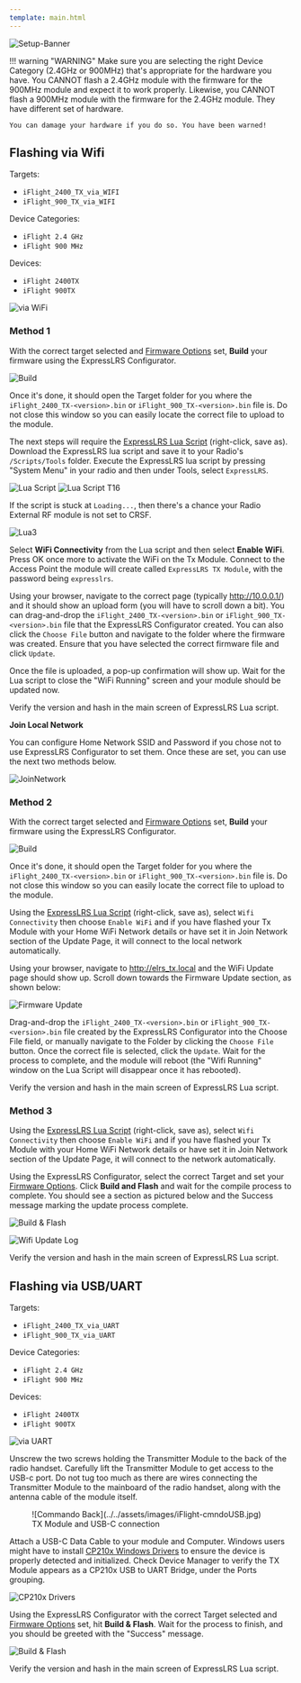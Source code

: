 ```yaml
---
template: main.html
---
```


![Setup-Banner](https://raw.githubusercontent.com/ExpressLRS/ExpressLRS-hardware/master/img/quick-start.png)

!!! warning "WARNING"
    Make sure you are selecting the right Device Category (2.4GHz or 900MHz) that's appropriate for the hardware you have. You CANNOT flash a 2.4GHz module with the firmware for the 900MHz module and expect it to work properly. Likewise, you CANNOT flash a 900MHz module with the firmware for the 2.4GHz module. They have different set of hardware.

    You can damage your hardware if you do so. You have been warned!

## Flashing via Wifi

Targets:

- `iFlight_2400_TX_via_WIFI`
- `iFlight_900_TX_via_WIFI`

Device Categories:

- `iFlight 2.4 GHz`
- `iFlight 900 MHz`

Devices: 

- `iFlight 2400TX`
- `iFlight 900TX`

![via WiFi](../../assets/images/Method_TX_WiFi.png)

### Method 1

With the correct target selected and [Firmware Options] set, **Build** your firmware using the ExpressLRS Configurator.

![Build](../../assets/images/Build.png)

Once it's done, it should open the Target folder for you where the `iFlight_2400_TX-<version>.bin` or `iFlight_900_TX-<version>.bin` file is. Do not close this window so you can easily locate the correct file to upload to the module.

The next steps will require the [ExpressLRS Lua Script](https://github.com/ExpressLRS/ExpressLRS/blob/2.1.0/src/lua/elrsV2.lua?raw=true) (right-click, save as). Download the ExpressLRS lua script and save it to your Radio's `/Scripts/Tools` folder. Execute the ExpressLRS lua script by pressing "System Menu" in your radio and then under Tools, select `ExpressLRS`.

![Lua Script](../../assets/images/lua1.jpg)
![Lua Script T16](../../assets/images/lua2.jpg)

If the script is stuck at `Loading...`, then there's a chance your Radio External RF module is not set to CRSF.

![Lua3](../../assets/images/lua3.jpg)

Select **WiFi Connectivity** from the Lua script and then select **Enable WiFi**. Press OK once more to activate the WiFi on the Tx Module. Connect to the Access Point the module will create called `ExpressLRS TX Module`, with the password being `expresslrs`.

Using your browser, navigate to the correct page (typically http://10.0.0.1/) and it should show an upload form (you will have to scroll down a bit). You can drag-and-drop the `iFlight_2400_TX-<version>.bin` or `iFlight_900_TX-<version>.bin` file that the ExpressLRS Configurator created. You can also click the `Choose File` button and navigate to the folder where the firmware was created. Ensure that you have selected the correct firmware file and click `Update`.

Once the file is uploaded, a pop-up confirmation will show up. Wait for the Lua script to close the "WiFi Running" screen and your module should be updated now.

Verify the version and hash in the main screen of ExpressLRS Lua script.

**Join Local Network**

You can configure Home Network SSID and Password if you chose not to use ExpressLRS Configurator to set them. Once these are set, you can use the next two methods below.

![JoinNetwork](../../assets/images/web-joinnetwork.png)

### Method 2

With the correct target selected and [Firmware Options] set, **Build** your firmware using the ExpressLRS Configurator.

![Build](../../assets/images/Build.png)

Once it's done, it should open the Target folder for you where the `iFlight_2400_TX-<version>.bin` or `iFlight_900_TX-<version>.bin` file is. Do not close this window so you can easily locate the correct file to upload to the module.

Using the [ExpressLRS Lua Script](https://github.com/ExpressLRS/ExpressLRS/blob/2.1.0/src/lua/elrsV2.lua?raw=true) (right-click, save as), select `Wifi Connectivity` then choose `Enable WiFi` and if you have flashed your Tx Module with your Home WiFi Network details or have set it in Join Network section of the Update Page, it will connect to the local network automatically.

Using your browser, navigate to http://elrs_tx.local and the WiFi Update page should show up. Scroll down towards the Firmware Update section, as shown below:

![Firmware Update](../../assets/images/web-firmwareupdate.png)

Drag-and-drop the `iFlight_2400_TX-<version>.bin` or `iFlight_900_TX-<version>.bin` file created by the ExpressLRS Configurator into the Choose File field, or manually navigate to the Folder by clicking the `Choose File` button. Once the correct file is selected, click the `Update`. Wait for the process to complete, and the module will reboot (the "Wifi Running" window on the Lua Script will disappear once it has rebooted).

Verify the version and hash in the main screen of ExpressLRS Lua script.

### Method 3

Using the [ExpressLRS Lua Script](https://github.com/ExpressLRS/ExpressLRS/blob/2.1.0/src/lua/elrsV2.lua?raw=true) (right-click, save as), select `Wifi Connectivity` then choose `Enable WiFi` and if you have flashed your Tx Module with your Home WiFi Network details or have set it in Join Network section of the Update Page, it will connect to the network automatically.

Using the ExpressLRS Configurator, select the correct Target and set your [Firmware Options]. Click **Build and Flash** and wait for the compile process to complete. You should see a section as pictured below and the Success message marking the update process complete.

![Build & Flash](../../assets/images/BuildFlash.png)

![Wifi Update Log](../../assets/images/WifiUpdateLog.png)

Verify the version and hash in the main screen of ExpressLRS Lua script.

## Flashing via USB/UART

Targets:

- `iFlight_2400_TX_via_UART`
- `iFlight_900_TX_via_UART`

Device Categories:

- `iFlight 2.4 GHz`
- `iFlight 900 MHz`

Devices: 

- `iFlight 2400TX`
- `iFlight 900TX`

![via UART](../../assets/images/Method_TX_UART.png)

Unscrew the two screws holding the Transmitter Module to the back of the radio handset. Carefully lift the Transmitter Module to get access to the USB-c port. Do not tug too much as there are wires connecting the Transmitter Module to the mainboard of the radio handset, along with the antenna cable of the module itself.

<figure markdown>
![Commando Back](../../assets/images/iFlight-cmndoUSB.jpg)
<figcaption>TX Module and USB-C connection</figcaption>
</figure>

Attach a USB-C Data Cable to your module and Computer. Windows users might have to install [CP210x Windows Drivers](https://www.silabs.com/developers/usb-to-uart-bridge-vcp-drivers) to ensure the device is properly detected and initialized. Check Device Manager to verify the TX Module appears as a CP210x USB to UART Bridge, under the Ports grouping.

![CP210x Drivers](../../assets/images/CP210xDriverDownload.png)

Using the ExpressLRS Configurator with the correct Target selected and [Firmware Options] set, hit **Build & Flash**. Wait for the process to finish, and you should be greeted with the "Success" message.

![Build & Flash](../../assets/images/BuildFlash.png)

Verify the version and hash in the main screen of ExpressLRS Lua script.

[Firmware Options]: ../firmware-options.md